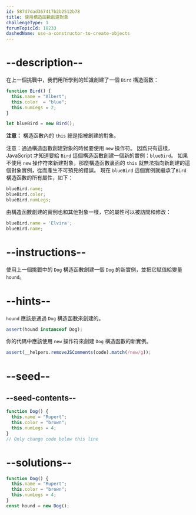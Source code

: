 ```yaml
---
id: 587d7dad367417b2b2512b78
title: 使用構造函數創建對象
challengeType: 1
forumTopicId: 18233
dashedName: use-a-constructor-to-create-objects
---
```


# --description--

在上一個挑戰中，我們用所學到的知識創建了一個 `Bird` 構造函數：

```js
function Bird() {
  this.name = "Albert";
  this.color  = "blue";
  this.numLegs = 2;
}

let blueBird = new Bird();
```

**注意：** 構造函數內的 `this` 總是指被創建的對象。

注意：通過構造函數創建對象的時候要使用 `new` 操作符。 因爲只有這樣，JavaScript 才知道要給 `Bird` 這個構造函數創建一個新的實例：`blueBird`。 如果不使用 `new` 操作符來新建對象，那麼構造函數裏面的 `this` 就無法指向新創建的這個對象實例，從而產生不可預見的錯誤。 現在 `blueBird` 這個實例就繼承了`Bird` 構造函數的所有屬性，如下：

```js
blueBird.name;
blueBird.color;
blueBird.numLegs;
```

由構造函數創建的實例也和其他對象一樣，它的屬性可以被訪問和修改：

```js
blueBird.name = 'Elvira';
blueBird.name;
```

# --instructions--

使用上一個挑戰中的 `Dog` 構造函數創建一個 `Dog` 的新實例，並把它賦值給變量 `hound`。

# --hints--

`hound` 應該是通過 `Dog` 構造函數來創建的。

```js
assert(hound instanceof Dog);
```

你的代碼中應該使用 `new` 操作符來創建 `Dog` 構造函數的新實例。

```js
assert(__helpers.removeJSComments(code).match(/new/g));
```

# --seed--

## --seed-contents--

```js
function Dog() {
  this.name = "Rupert";
  this.color = "brown";
  this.numLegs = 4;
}
// Only change code below this line
```

# --solutions--

```js
function Dog() {
  this.name = "Rupert";
  this.color = "brown";
  this.numLegs = 4;
}
const hound = new Dog();
```
